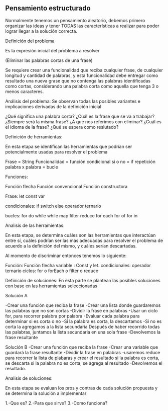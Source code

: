 ## Pensamiento estructurado

Normalmente tenemos un pensamiento aleatorio, debemos primero organizar las ideas y tener TODAS las características a realizar para poder lograr llegar a la solución correcta. 

Definición del problema

Es la expresión inicial del problema a resolver 

(Eliminar las palabras cortas de una frase)

Se requiere crear una funcionalidad que reciba cualquier frase, de cualquier longitud y cantidad de palabras, y esta funcionalidad debe entregar como resultado una nueva grase que no contenga las palabras identificadas como cortas, considerando una palabra corta como aquella que tenga 3 o menos caracteres.

Análisis del problema: 
Se observan todas las posibles variantes e implicaciones derivadas de la definición inicial 

¿Qué significa una palabra corta?
¿Cuál es la frase que se va a trabajar?
¿Siempre será la misma frase?
¿A que nos referimos con eliminar?
¿Cuál es el idioma de la frase?
¿Qué se espera como reslutado?


Definición de herramientas:

En esta etapa se identifican las herramientas que podrían ser potencialmente usadas para resolver el problema

Frase = String
Funcionalidad = función 
condicional si o no = if 
repetición palabra x palabra = bucle 

Funciones:

Función flecha
Función convencional 
Función constructora

Frase:
let 
const 
var

condicionales:
if
switch
else
operador ternario

bucles: 
for 
do while
while 
map 
filter
reduce
for each
for of
for in 

Analisis de las herramientas: 

En esta etapa, se determina cuáles son las herramientas que interactúan entre sí, cuáles podrían ser las más adecuadas para resolver el problema de acuerdo a la definición del mismo, y cuáles serían descartadas.

Al momento de discriminar entonces tenemos lo siguiente:

Función: Función flecha
variable : Const y let.
condicionales: operador ternario 
ciclos: for o forEach o filter o reduce

Definición de soluciones: 
En esta parte se plantean las posibles soluciones con base en las herramientas seleccionadas

Solución A

-Crear una función que reciba la frase 
-Crear una lista donde guardaremos las palabras que no son cortas
-Dividir la frase en palabras
-Usar un ciclo for, para recorrer palabra por palabra
-Evaluar cada palabra para determinar si es corta o no 
    -Si la palabra es corta, la descartamos
    -Si no es corta  la agregamos a la lista secundaria
Después de haber recorrido todas las palabras, juntamos la lista secundaria en una sola frase
-Devolvemos la frase resultante

Solución B 
-Crear una función que reciba la frase 
-Crear una variable que guardará la frase resultante 
-Dividir la frase en palabras
-usaremos reduce para recorrer la lista de plabaras y crear el resultado
    si la palabra es corta, se descarta
    si la palabra no es corta, se agrega al resultado
-Devolvemos el resultado.

Analisis de soluciones:

En esta etapa se evaluan los pros y contras de cada solución propuesta y se determina la solución a implementar



1.-Que es?
2.-Para que sirve? 
3.-Como funciona?
